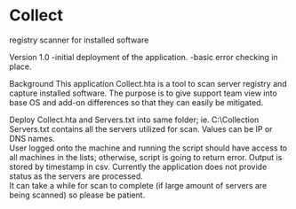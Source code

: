 # Collect
registry scanner for installed software

Version 1.0
-initial deployment of the application.
-basic error checking in place.

Background
This application Collect.hta is a tool to scan server registry and capture installed software. The purpose is to give support team view 
into base OS and add-on differences so that they can easily be mitigated.

Deploy Collect.hta and Servers.txt into same folder; ie. C:\Collection 
Servers.txt contains all the servers utilized for scan.  Values can be IP or DNS names.  
User logged onto the machine and running the script should have access to all machines in the lists; otherwise, script is going to 
return error.  Output is stored by timestamp in csv.  Currently the application does not provide status as the servers are processed.  
It can take a while for scan to complete (if large amount of servers are being scanned) so please be patient.
